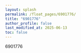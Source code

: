 ```yaml
---
layout: splash
permalink: /float_pages/6901776/
title: "6901776"
author_profile: false
last_modified_at: 2025-06-13
toc: false
---
```

 
6901776
